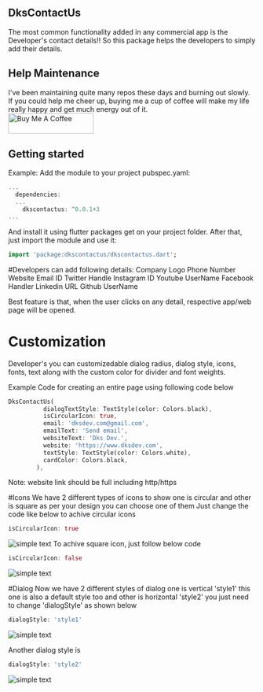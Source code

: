 

## DksContactUs

The most common functionality added in any commercial app is the Developer's contact details!!
So this package helps the developers to simply add their details.

## Help Maintenance

I've been maintaining quite many repos these days and burning out slowly. If you could help me cheer up, buying me a cup of coffee will make my life really happy and get much energy out of it.
<br>
<a href="https://www.buymeacoffee.com/dksdev" target="_blank"><img src="https://cdn.buymeacoffee.com/buttons/default-orange.png" alt="Buy Me A Coffee" height="41" width="174"></a>


## Getting started

Example: Add the module to your project pubspec.yaml:
```dart
... 
  dependencies:
  ...
    dkscontactus: ^0.0.1+3
...
```
And install it using flutter packages get on your project folder. After that, just import the module and use it:
```dart
import 'package:dkscontactus/dkscontactus.dart';
```

#Developers can add following details:
Company Logo
Phone Number
Website
Email ID
Twitter Handle
Instagram ID
Youtube UserName
Facebook Handler
Linkedin URL
Github UserName


Best feature is that, when the user clicks on any detail, respective app/web page will be opened.

# Customization 
Developer's you can customizedable dialog radius, dialog style, icons, fonts, text along with the custom color for divider and font weights.

Example Code for creating an entire page using following code below
```dart
DksContactUs(
          dialogTextStyle: TextStyle(color: Colors.black),
          isCircularIcon: true,
          email: 'dksdev.com@gmail.com',
          emailText: 'Send email',
          websiteText: 'Dks Dev.',
          website: 'https://www.dksdev.com',
          textStyle: TextStyle(color: Colors.white),
          cardColor: Colors.black,
        ),
```
Note: website link should be full including http/https 

#Icons
We have 2 different types of icons to show one is circular and other is square as per your design you can choose one of them
Just change the code like below to achive circular icons
```dart
isCircularIcon: true
```
 ![simple text](https://github.com/dhruv9045/dkscontactus/blob/main/screenshots/ss0.png)
To achive square icon, just follow below code
```dart
isCircularIcon: false
```
 ![simple text](https://github.com/dhruv9045/dkscontactus/blob/main/screenshots/ss4.png)

#Dialog
Now we have 2 different styles of dialog one is vertical 'style1' this one is also a default style too and other is horizontal 'style2' you just need to change 'dialogStyle' as shown below
```dart
dialogStyle: 'style1' 
```
 ![simple text](https://github.com/dhruv9045/dkscontactus/blob/main/screenshots/ss1.png)

Another dialog style is
```dart
dialogStyle: 'style2'
```
 ![simple text](https://github.com/dhruv9045/dkscontactus/blob/main/screenshots/ss2.png)


